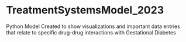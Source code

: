 # TreatmentSystemsModel_2023
Python Model Created to show visualizations and important data entries that relate to specific drug-drug interactions with Gestational Diabetes
